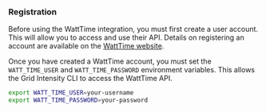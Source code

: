 ### Registration

Before using the WattTime integration, you must first create a user account. This will allow you to access and use their API. Details on registering an account are available on the [WattTime website](https://www.watttime.org/api-documentation/#register-new-user).

Once you have created a WattTime account, you must set the `WATT_TIME_USER` and `WATT_TIME_PASSWORD` environment variables. This allows the Grid Intensity CLI to access the WattTime API.

```bash
export WATT_TIME_USER=your-username
export WATT_TIME_PASSWORD=your-password
```